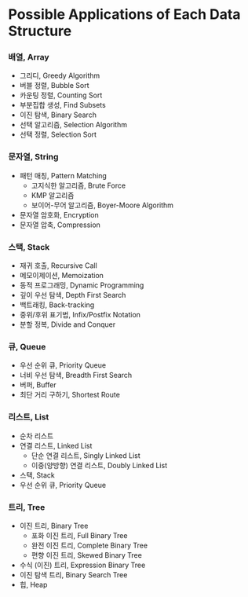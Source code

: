# Possible Applications of Each Data Structure

### 배열, Array

- 그리디, Greedy Algorithm
- 버블 정렬, Bubble Sort
- 카운팅 정렬, Counting Sort
- 부분집합 생성, Find Subsets
- 이진 탐색, Binary Search
- 선택 알고리즘, Selection Algorithm
- 선택 정렬, Selection Sort



### 문자열, String

- 패턴 매칭, Pattern Matching
  - 고지식한 알고리즘, Brute Force
  - KMP 알고리즘
  - 보이어-무어 알고리즘, Boyer-Moore Algorithm
- 문자열 암호화, Encryption
- 문자열 압축, Compression



### 스택, Stack

- 재귀 호출, Recursive Call
- 메모이제이션, Memoization
- 동적 프로그래밍, Dynamic Programming
- 깊이 우선 탐색, Depth First Search
- 백트래킹, Back-tracking
- 중위/후위 표기법, Infix/Postfix Notation
- 분할 정복, Divide and Conquer



### 큐, Queue

- 우선 순위 큐, Priority Queue
- 너비 우선 탐색, Breadth First Search
- 버퍼, Buffer
- 최단 거리 구하기, Shortest Route



### 리스트, List

- 순차 리스트
- 연결 리스트, Linked List
  - 단순 연결 리스트, Singly Linked List
  - 이중(양방향) 연결 리스트, Doubly Linked List
- 스택, Stack
- 우선 순위 큐, Priority Queue



### 트리, Tree

- 이진 트리, Binary Tree
  - 포화 이진 트리, Full Binary Tree
  - 완전 이진 트리, Complete Binary Tree
  - 편향 이진 트리, Skewed Binary Tree
- 수식 (이진) 트리, Expression Binary Tree
- 이진 탐색 트리, Binary Search Tree
- 힙, Heap